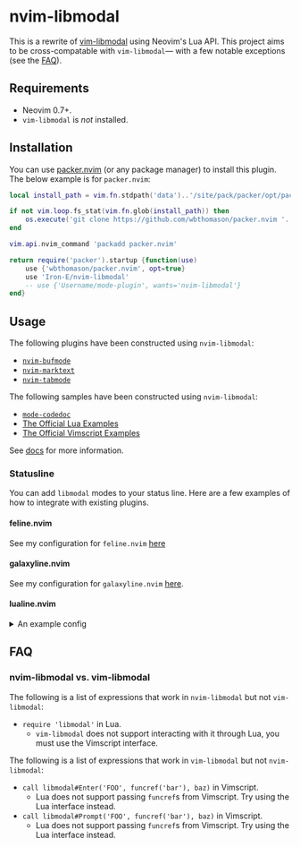 # nvim-libmodal

This is a rewrite of [vim-libmodal](https://github.com/Iron-E/vim-libmodal) using Neovim's Lua API. This project aims to be cross-compatable with `vim-libmodal`— with a few notable exceptions (see the [FAQ](#FAQ)).

## Requirements

* Neovim 0.7+.
* `vim-libmodal` is _not_ installed.

## Installation

You can use [packer.nvim](https://github.com/wbthomason/packer.nvim) (or any package manager) to install this plugin. The below example is for `packer.nvim`:

```lua
local install_path = vim.fn.stdpath('data')..'/site/pack/packer/opt/packer.nvim'

if not vim.loop.fs_stat(vim.fn.glob(install_path)) then
	os.execute('git clone https://github.com/wbthomason/packer.nvim '..install_path)
end

vim.api.nvim_command 'packadd packer.nvim'

return require('packer').startup {function(use)
	use {'wbthomason/packer.nvim', opt=true}
	use 'Iron-E/nvim-libmodal'
	-- use {'Username/mode-plugin', wants='nvim-libmodal'}
end}
```

## Usage

The following plugins have been constructed using `nvim-libmodal`:

* [`nvim-bufmode`](https://github.com/Iron-E/nvim-bufmode)
* [`nvim-marktext`](https://github.com/Iron-E/nvim-marktext)
* [`nvim-tabmode`](https://github.com/Iron-E/nvim-tabmode)

The following samples have been constructed using `nvim-libmodal`:

* [`mode-codedoc`](https://gitlab.com/Iron_E/dotfiles/-/blob/master/.config/nvim/lua/mode-codedoc.lua)
* [The Official Lua Examples](https://github.com/Iron-E/nvim-libmodal/tree/master/examples/lua)
* [The Official Vimscript Examples](https://github.com/Iron-E/nvim-libmodal/tree/master/examples)

See [docs](./doc) for more information.

### Statusline

You can add `libmodal` modes to your status line. Here are a few examples of how to integrate with existing plugins.

#### feline.nvim

See my configuration for `feline.nvim` [here](https://gitlab.com/Iron_E/dotfiles/-/blob/master/.config/nvim/lua/plugin/feline.lua#L148-L164)

#### galaxyline.nvim

See my configuration for `galaxyline.nvim` [here](https://gitlab.com/Iron_E/dotfiles/-/blob/edf3e1c9779bbc81002832bb03ec875dc86cc16b/.config/nvim/lua/plugin/galaxyline.lua#L140-163).

#### lualine.nvim

<details>
	<summary>An example config</summary>
	<pre lang = "lua">
		-- Defined in https://github.com/Iron-E/nvim-highlite
		local BLUE         = '#7766ff'
		local CYAN         = '#33dbc3'
		local GREEN        = '#22ff22'
		local GREEN_LIGHT  = '#99ff99'
		local ICE          = '#95c5ff'
		local ORANGE       = '#ff8900'
		local ORANGE_LIGHT = '#f0af00'
		local PINK         = '#ffa6ff'
		local PINK_LIGHT   = '#ffb7b7'
		local PURPLE       = '#cf55f0'
		local PURPLE_LIGHT = '#af60af'
		local RED          = '#ee4a59'
		local RED_DARK     = '#a80000'
		local RED_LIGHT    = '#ff4090'
		local TAN          = '#f4c069'
		local TEAL         = '#60afff'
		local TURQOISE     = '#2bff99'
		local YELLOW       = '#f0df33'

		local MODES =
		{ -- {{{
			['c']  = {'COMMAND-LINE',     RED},
			['ce'] = {'NORMAL EX',        RED_DARK},
			['cv'] = {'EX',               RED_LIGHT},
			['i']  = {'INSERT',           GREEN},
			['ic'] = {'INS-COMPLETE',     GREEN_LIGHT},
			['n']  = {'NORMAL',           PURPLE_LIGHT},
			['no'] = {'OPERATOR-PENDING', PURPLE},
			['r']  = {'HIT-ENTER',        CYAN},
			['r?'] = {':CONFIRM',         CYAN},
			['rm'] = {'--MORE',           ICE},
			['R']  = {'REPLACE',          PINK},
			['Rv'] = {'VIRTUAL',          PINK_LIGHT},
			['s']  = {'SELECT',           TURQOISE},
			['S']  = {'SELECT',           TURQOISE},
			['␓'] = {'SELECT',            TURQOISE},
			['t']  = {'TERMINAL',         ORANGE},
			['v']  = {'VISUAL',           BLUE},
			['V']  = {'VISUAL LINE',      BLUE},
			['␖'] = {'VISUAL BLOCK',      BLUE},
			['!']  = {'SHELL',            YELLOW},

			-- libmodal
			['BUFFERS'] = TEAL,
			['TABLES']  = ORANGE_LIGHT,
			['TABS']    = TAN,
		} -- }}}

		local MODE_HL_GROUP = 'LualineViMode'

		--[[/* FELINE CONFIG */]]

		vim.api.nvim_create_autocmd('User', {
			callback = function()
				require('lualine').refresh {scope = 'window',  place = {'statusline'}}
			end,
			pattern = {'LibmodalModeEnterPre', 'LibmodalModeLeavePost'},
		})

		require('lualine').setup {sections = {lualine_a = {{
			function() -- auto change color according the vim mode
				local mode_color, mode_name

				if vim.g.libmodalActiveModeName then
					mode_name = vim.g.libmodalActiveModeName
					mode_color = MODES[mode_name]
				else
					local current_mode = MODES[vim.api.nvim_get_mode().mode]

					mode_name = current_mode[1]
					mode_color = current_mode[2]
				end

				vim.api.nvim_set_hl(0, MODE_HL_GROUP, {fg = mode_color, bold = true})

				return mode_name..' '
			end,
			icon = {'▊', align = 'left'},
			color = MODE_HL_GROUP,
			padding = 0,
		}}}}
	</pre>
</details>

## FAQ

### nvim-libmodal vs. vim-libmodal

The following is a list of expressions that work in `nvim-libmodal` but not `vim-libmodal`:

* `require 'libmodal'` in Lua.
	* `vim-libmodal` does not support interacting with it through Lua, you must use the Vimscript interface.

The following is a list of expressions that work in `vim-libmodal` but not `nvim-libmodal`:

* `call libmodal#Enter('FOO', funcref('bar'), baz)` in Vimscript.
	* Lua does not support passing `funcref`s from Vimscript. Try using the Lua interface instead.
* `call libmodal#Prompt('FOO', funcref('bar'), baz)` in Vimscript.
	* Lua does not support passing `funcref`s from Vimscript. Try using the Lua interface instead.
